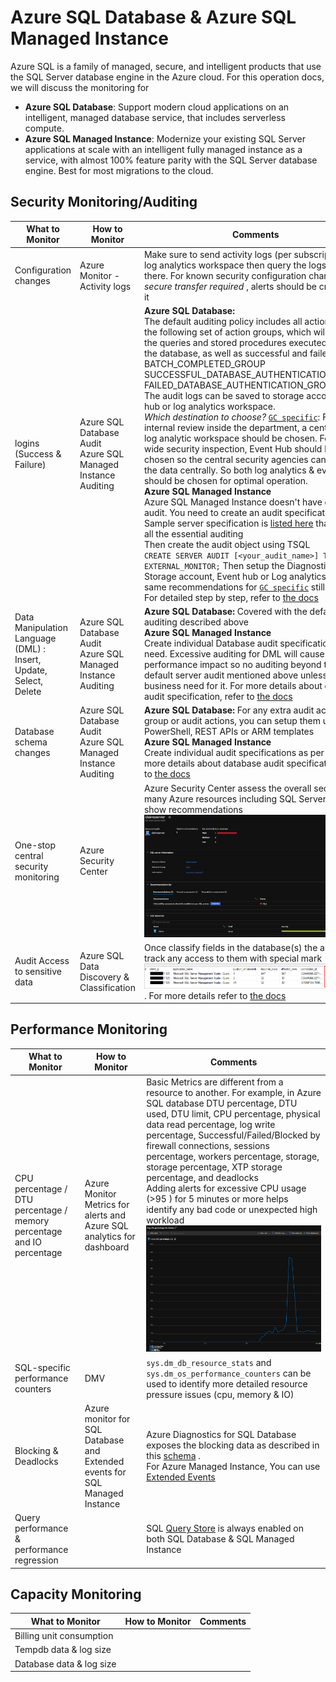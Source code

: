 # Azure SQL Database & Azure SQL Managed Instance

Azure SQL is a family of managed, secure, and intelligent products that use the SQL Server database engine in the Azure cloud. For this operation docs, we will discuss the monitoring for 

- **Azure SQL Database**: Support modern cloud applications on an intelligent, managed database service, that includes serverless compute.
- **Azure SQL Managed Instance**: Modernize your existing SQL Server applications at scale with an intelligent fully managed instance as a service, with almost 100% feature parity with the SQL Server database engine. Best for most migrations to the cloud.



## Security Monitoring/Auditing

| What to Monitor                                              | How to Monitor                                               | Comments                                                     |
| ------------------------------------------------------------ | ------------------------------------------------------------ | ------------------------------------------------------------ |
| Configuration changes                                        | Azure Monitor - Activity logs                                | Make sure to send activity logs (per subscription) to log analytics workspace then query the logs from there. For known security configuration changes like *secure transfer required* , alerts should be created for it |
| logins (Success & Failure)                                   | Azure SQL Database Audit<br />Azure SQL Managed Instance Auditing | **Azure SQL Database:** <br/> The default auditing policy includes all actions and the following set of action groups, which will audit all the queries and stored procedures executed against the database, as well as successful and failed logins:<br />BATCH_COMPLETED_GROUP SUCCESSFUL_DATABASE_AUTHENTICATION_GROUP FAILED_DATABASE_AUTHENTICATION_GROUP<br /> The audit logs can be saved to storage account, event hub or log analytics workspace. <br />*Which destination to choose?* <u>`GC specific`</u>: For internal review inside the department, a centralized log analytic workspace should be chosen. For GC-wide security inspection, Event Hub should be chosen so the central security agencies can ingest the data centrally. So both log analytics & event hub should be chosen for optimal operation. <br />**Azure SQL Managed Instance**<br /> Azure SQL Managed Instance doesn't have default audit. You need to create an audit specification. A Sample server  specification is [listed here](https://gist.github.com/mosharafMS/b2f75c2c0735f917031b127e321ab0b5)  that covers all the essential auditing<br /> Then create the audit object using TSQL <br />`CREATE SERVER AUDIT [<your_audit_name>] TO EXTERNAL_MONITOR;` Then setup the Diagnostic logs to Storage account, Event hub or Log analytics. The same recommendations for <u>`GC specific`</u> still apply. For detailed step by step, refer to [the docs](https://docs.microsoft.com/en-us/azure/azure-sql/managed-instance/auditing-configure#set-up-auditing-for-your-server-to-event-hubs-or-azure-monitor-logs)<br /> |
| Data Manipulation Language (DML) : Insert, Update, Select, Delete | Azure SQL Database Audit<br />Azure SQL Managed Instance Auditing | **Azure SQL Database:** Covered with the default auditing described above <br />**Azure SQL Managed Instance**<br /> Create individual Database audit specification as per need. Excessive auditing for DML will cause performance impact so no auditing beyond the default server audit mentioned above unless there's a business need for it.  For more details about database audit specification, refer to [the docs](https://docs.microsoft.com/en-us/sql/t-sql/statements/create-database-audit-specification-transact-sql?view=sql-server-ver15) |
| Database schema changes                                      | Azure SQL Database Audit<br />Azure SQL Managed Instance Auditing | **Azure SQL Database:** For any extra audit actions group or audit actions, you can setup them using PowerShell, REST APIs or ARM templates<br />**Azure SQL Managed Instance**<br /> Create individual audit specifications as per need. For more details about database audit specification, refer to [the docs](https://docs.microsoft.com/en-us/sql/t-sql/statements/create-database-audit-specification-transact-sql?view=sql-server-ver15) |
| One-stop central security monitoring                         | Azure Security Center                                        | Azure Security Center assess the overall security of many Azure resources including SQL Servers and show recommendations ![Azure Security Center](/monitoring/assets/images/security-center-sql-server.png) |
| Audit Access to sensitive data                               | Azure SQL Data Discovery & Classification                    | Once classify fields in the database(s) the audit will track any access to them with special mark<br />![Azure SQL Data Classification Auditing](/monitoring/assets/images/11_data_classification_audit_log.png). For more details refer to [the docs](https://docs.microsoft.com/en-us/azure/azure-sql/database/data-discovery-and-classification-overview) |







## Performance Monitoring

| What to Monitor                                              | How to Monitor                                               | Comments                                                     |
| ------------------------------------------------------------ | ------------------------------------------------------------ | ------------------------------------------------------------ |
| CPU percentage / DTU percentage / memory percentage and IO percentage | Azure Monitor Metrics for alerts and Azure SQL analytics for dashboard | Basic Metrics are different from a resource to another. For example, in Azure SQL database DTU percentage, DTU used, DTU limit, CPU percentage, physical data read percentage, log write percentage, Successful/Failed/Blocked by firewall connections, sessions percentage, workers percentage, storage, storage percentage, XTP storage percentage, and deadlocks <br /> Adding alerts for excessive CPU usage (>95 ) for 5 minutes or more helps identify any bad code or unexpected high workload<br />![Azure monitor metrics](/monitoring/assets/images/sqldb-metrics-cpu.png) |
| SQL-specific performance counters                            | DMV                                                          | `sys.dm_db_resource_stats` and `sys.dm_os_performance_counters`  can be used to identify more detailed resource pressure issues (cpu, memory & IO) |
| Blocking & Deadlocks                                         | Azure monitor for SQL Database and Extended events for SQL Managed Instance | Azure Diagnostics for SQL Database exposes the blocking data as described in this [schema](https://docs.microsoft.com/en-us/azure/azure-sql/database/metrics-diagnostic-telemetry-logging-streaming-export-configure?tabs=azure-portal#blockings-dataset) . <br /> For Azure Managed Instance, You can use [Extended Events](https://docs.microsoft.com/en-us/azure/azure-sql/database/xevent-db-diff-from-svr?view=sql-server-ver15) |
| Query performance & performance regression                   |                                                              | SQL [Query Store](https://docs.microsoft.com/en-us/sql/relational-databases/performance/monitoring-performance-by-using-the-query-store?view=sql-server-ver15) is always enabled on both SQL Database & SQL Managed Instance |







## Capacity Monitoring



| What to Monitor          | How to Monitor | Comments |
| ------------------------ | -------------- | -------- |
| Billing unit consumption |                |          |
| Tempdb data & log size   |                |          |
| Database data & log size |                |          |

